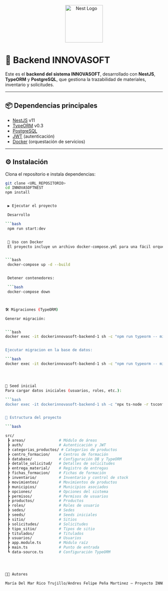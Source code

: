 <p align="center">
  <a href="http://nestjs.com/" target="blank">
    <img src="https://nestjs.com/img/logo-small.svg" width="120" alt="Nest Logo" />
  </a>
</p>

# 🚀 Backend INNOVASOFT

Este es el **backend del sistema INNOVASOFT**, desarrollado con **NestJS**, **TypeORM** y **PostgreSQL**, que gestiona la trazabilidad de materiales, inventario y solicitudes.

---

## 📦 Dependencias principales

- [NestJS](https://nestjs.com/) v11  
- [TypeORM](https://typeorm.io/) v0.3  
- [PostgreSQL](https://www.postgresql.org/)  
- [JWT](https://jwt.io/) (autenticación)  
- [Docker](https://www.docker.com/) (orquestación de servicios)  

---

## ⚙️ Instalación

Clona el repositorio e instala dependencias:

```bash
git clone <URL_REPOSITORIO>
cd INNOVASOFTNEST
npm install


 ▶️ Ejecutar el proyecto

 Desarrollo

```bash
 npm run start:dev


 🐳 Uso con Docker
 El proyecto incluye un archivo docker-compose.yml para una fácil orquestación. Asegúrate de estar en la carpeta que contiene el docker-compose.yml (por ejemplo, DOCKERINNOVASOFT).


```bash
 docker-compose up -d --build


 Detener contenedores:

 ```bash
 docker-compose down



🛠️ Migraciones (TypeORM)

Generar migración:


```bash
docker exec -it dockerinnovasoft-backend-1 sh -c "npm run typeorm -- migration:generate src/database/migrations/"NOMBRE DE LA MIGRACION"


Ejecutar migracion en la base de datos:

```bash
docker exec -it dockerinnovasoft-backend-1 sh -c "npm run typeorm -- migration:run"




🌱 Seed inicial
Para cargar datos iniciales (usuarios, roles, etc.):

```bash
docker exec -it dockerinnovasoft-backend-1 sh -c "npx ts-node -r tsconfig-paths/register src/seeds/seed.ts"


📂 Estructura del proyecto

```bash

src/
 ┣ areas/               # Módulo de áreas
 ┣ auth/                # Autenticación y JWT
 ┣ categorias_productos/ # Categorías de productos
 ┣ centro_formacion/    # Centros de formación
 ┣ database/            # Configuración DB y TypeORM
 ┣ detalle_solicitud/   # Detalles de solicitudes
 ┣ entrega_material/    # Registro de entregas
 ┣ fichas_formacion/    # Fichas de formación
 ┣ inventario/          # Inventario y control de stock
 ┣ movimientos/         # Movimientos de productos
 ┣ municipios/          # Municipios asociados
 ┣ opciones/            # Opciones del sistema
 ┣ permisos/            # Permisos de usuarios
 ┣ productos/           # Productos
 ┣ roles/               # Roles de usuario
 ┣ sedes/               # Sedes
 ┣ seeds/               # Seeds iniciales
 ┣ sitio/               # Sitios
 ┣ solicitudes/         # Solicitudes
 ┣ tipo_sitio/          # Tipos de sitio
 ┣ titulados/           # Titulados
 ┣ usuarios/            # Usuarios
 ┣ app.module.ts        # Módulo raíz
 ┣ main.ts              # Punto de entrada
 ┗ data-source.ts       # Configuración TypeORM




👩‍💻 Autores

María Del Mar Rico Trujillo/Andres Felipe Peña Martinez – Proyecto INNOVASOFT